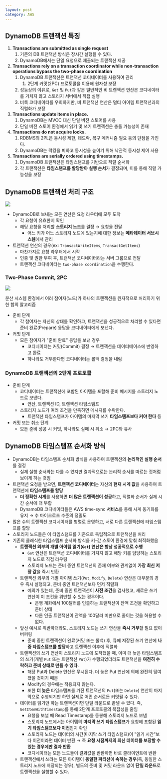 ```yaml
---
layout: post
category: AWS
---
```


## DynamoDB 트랜잭션 특징

1. **Transactions are submitted as single request**
    1. 기존의 DB 트랜잭션 방식은 장시간 실행될 수 있다.
    2. DynamoDB에서는 단일 요청으로 제출되는 트랜잭션 제공
2. **Transactions rely on a transaction coordinator while non-transaction operations bypass the two-phase coordination**
    1. DynamoDB 트랜잭션은 트랜잭션 코디네이터를 사용하여 관리
        1. 2단계 커밋(2PC) 프로토콜을 이용해 원자성 보장
    2. 성능상의 이유로, `Get` 및 `Put`과 같은 일반적인 비 트랜잭션 연산은 코디네이터를 거치지 않고 스토리지 서버에서 직접 실행
    3. 비록 코디네이터를 우회하지만, 비 트랜잭션 연산은 멀티 아이템 트랜잭션과의 직렬화가 보장
3. **Transactions update items in place.**
    1. DynamoDB는 MVCC 대신 단일 버전 스토어를 사용
    2. 단일 버전 스토어 환경에서 읽기 및 쓰기 트랜잭션은 충돌 가능성이 존재
4. **Transactions do not acquire locks.**
    1. RDBMS의 2PL은 동시성 제한, 데드락, 복구 메커니즘 필요 등의 단점을 가진다.
    2. DynamoDB는 락킹을 피하고 동시성을 높이기 위해 낙관적 동시성 제어 사용
5. **Transactions are serially ordered using timestamps.**
    1. DynamoDB 트랜잭션은 타임스탬프를 기반으로 직렬 순서화
    2. 각 트랜잭션은 **타임스탬프를 할당받아 실행 순서**가 결정되며, 이를 통해 직렬 가능성을 보장

## DynamoDB 트랜잭션 처리 구조

![](https://velog.velcdn.com/images/leehjhjhj/post/a2338611-6181-4fd2-b124-7c92bc744d91/image.png)

- DynamoDB로 보내는 모든 연산은 요청 라우터에 모두 도착
    - 각 요청이 유효한지 확인
    - 해당 요청을 처리할 **스토리지 노드**를 결정 → 요청을 전달
        - 어느 키가 어느 스토리지 노드에 있는지에 대한 정보는 **메타데이터 서브시스템**에서 관리
- 트랜잭션 연산의 경우(ex: `TransactWriteItems`, `TransactGetItems`)
    - 마찬가지로 요청 라우터에서 시작
    - 인증 및 권한 부여 후, 트랜잭션 코디네이터라는 서버 그룹으로 전달
    - 트랜잭션 코디네이터는 `two-phase coordination`을 수행한다.

### **Two-Phase Commit, 2PC**

![](https://velog.velcdn.com/images/leehjhjhj/post/d17af16e-5e88-456b-bcfc-9eebb0828a3c/image.png)

분산 시스템 환경에서 여러 참여자(노드)가 하나의 트랜잭션을 원자적으로 처리하기 위한 합의 알고리즘

- 준비 단계
    - 각 참여자는 자신의 상태를 확인하고, 트랜잭션을 성공적으로 처리할 수 있다면 준비 완료(Prepare) 응답을 코디네이터에게 보낸다.
- 커밋 단계
    - 모든 참여자가 "준비 완료" 응답을 보낸 경우
        - 코디네이터는 커밋(Commit) 결정 → 트랜잭션을 데이터베이스에 반영하고 완료
        - 하나라도 거부한다면 코디네이터는 롤백 결정을 내림

### DynamoDB 트랜잭션의 2단계 프로토콜

- 준비 단계
    - 코디네이터는 트랜잭션에 포함된 아이템을 포함해 준비 메시지를 스토리지 노드로 보낸다.
        - 연산, 트랜잭션 ID, 트랜잭션 타임스탬프
    - 스토리지 노드가 여러 조건을 만족하면 메시지를 수락한다.
        - 트랜잭션 타임스탬프가 아이템의 마지막 쓰기 **타임스탬프보다 커야 한다** 등
- 커밋 또는 취소 단계
    - 모든 준비 성공 시 커밋, 하나라도 실패 시 취소 → 2PC와 유사

## DynamoDB 타임스탬프 순서화 방식

- DynamoDB는 타임스탬프 순서화 방식을 사용하여 트랜잭션의 **논리적인 실행 순서**를 결정
    - 실제 실행 순서와는 다를 수 있지만 결과적으로는 논리적 순서를 따르는 것처럼 보이게 하는 것임
- 트랜잭션 요청을 받으면, **트랜잭션 코디네이터**는 자신의 **현재 시계 값**을 사용하여 트랜잭션에 **타임스탬프를 할당**
    - **더 정확한 시계**를 사용하면 **더 많은 트랜잭션이 성공**하고, 직렬화 순서가 실제 시간 순서에 더 부합
    - DynamoDB 코디네이터들은 AWS time-sync **서비스**를 통해 시계 동기화를 유지 → 수 마이크로초 수준의 정밀도
- 많은 수의 트랜잭션 코디네이터를 병렬로 운영하고, 서로 다른 트랜잭션에 타임스탬프를 할당
- 스토리지 노드들은 이 타임스탬프를 기준으로 독립적으로 트랜잭션을 처리
- 기존의 클래식한 타임스탬프 순서화 방식을 키-값 스토어 환경에 맞춰 최적화했음
    - **트랜잭션 외부의 개별 아이템 읽기(`Get`) 연산은 항상 성공적으로 수행**
        - `Get` 연산은 트랜잭션 코디네이터를 거치지 않고 해당 키를 담당하는 스토리지 노드로 직접 라우팅
        - 스토리지 노드는 준비 중인 트랜잭션의 존재 여부와 관계없이 **가장 최신 저장 값**을 즉시 반환
    - 트랜잭션 외부의 개별 아이템 쓰기(`Put`, `Modify`, `Delete`) 연산은 대부분의 경우 즉시 실행되고, 준비 중인 트랜잭션보다 먼저 직렬화
        - 예외가 있는데, 준비 중인 트랜잭션이 **사전 조건**을 검사했고, 새로운 쓰기 연산이 이 조건을 위반할 수 있는 경우이다.
            - 은행 계좌에서 100달러를 인출하는 트랜잭션이 잔액 조건을 확인하고 준비 상태
            - 다른 인출 트랜잭션이 잔액을 100달러 미만으로 줄이는 것을 허용할 수 없다.
    - 앞선 예시로 위반하더라도, 스토리지 노드는 쓰기 연산을 **즉시 거부**할 필요 없이 버퍼링
        - 준비 중인 트랜잭션이 완료(커밋 또는 롤백) 후, 큐에 저장된 쓰기 연산에 **나중 타임스탬프를 할당**하고 트랜잭션 이후에 직렬화
    - 트랜잭션의 쓰기 연산이 스토리지 노드에 도착했을 때, 이미 더 늦은 타임스탬프의 쓰기(개별 `Put` 또는 트랜잭션 `Put`)가 수행되었더라도 트랜잭션을 **여전히 수락하고 준비 상태로 만들 수 있다.**
        - 해당 Put과 Delete 연산은 무시된다. 더 늦은 Put 연산에 의해 완전히 덮여졌을 것이기 때문
        - Modify의 경우에는 적용되지 않는다.
        - 또한 **더 늦은** 타임스탬프를 가진 트랜잭션의 `Put`(또는 `Delete`) 연산이 마지막으로 수행되기만 하면 실제로 어떤 순서로든 커밋될 수 있다.
    - 데이터를 읽기만 하는 트랜잭션이면 단일 라운드로 끝낼 수 있다. 즉, `GetItemWithTimestamp`를 통해 2단계 프로토콜의 복잡성을 줄임
        - 요청을 보낼 때 Read Timestamp를 동봉해 스토리지 노드로 보냄
        - 스토리지 노드에서는 아이템의 **마지막 쓰기 타임스탬프**가 요청에 포함된 **읽기 타임스탬프보다 이전**인지 확인
        - 스토리지 노드는 데이터의 시간(마지막 쓰기 타임스탬프)이 "읽기 시간"보다 이전이라면 데이터 반환 → 즉 **요청 시점까지의 최신 데이터를 보장할 수 있는 경우에만 결과 반환**
        - 코디네이터는 모든 노드들이 결과값을 반환하면 바로 클라이언트에 반환
    - 트랜잭션에서 쓰려는 모든 아이템이 **동일한 파티션에 속하는 경우**(즉, 동일한 스토리지 노드에 저장되는 경우), 별도의 준비 및 커밋 라운드 없이 **단일 라운드**로 트랜잭션을 실행할 수 있다.